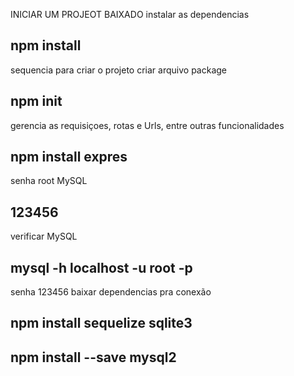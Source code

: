  INICIAR UM PROJEOT BAIXADO
 instalar as dependencias
 ##  npm install

 sequencia para criar o projeto
 criar arquivo package
 ## npm init

 gerencia as requisiçoes, rotas e Urls, entre outras funcionalidades

 ## npm install expres

 senha root MySQL
 ## 123456

 verificar MySQL
 ## mysql -h localhost -u root -p
   senha 123456
baixar dependencias pra conexão
## npm install sequelize sqlite3
## npm install --save mysql2
